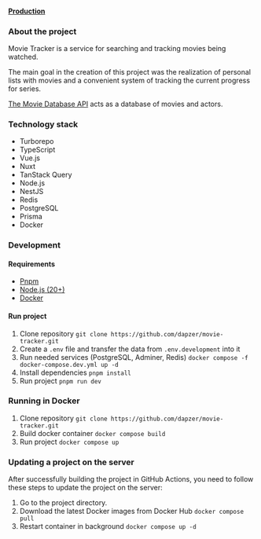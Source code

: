 #### [Production](https://movie-tracker.app)

### About the project

Movie Tracker is a service for searching and tracking movies being watched.

The main goal in the creation of this project was the realization of personal lists with movies and a convenient system of tracking the current progress for series.

[The Movie Database API](https://www.themoviedb.org/documentation/api) acts as a database of movies and actors.

### Technology stack

- Turborepo
- TypeScript
- Vue.js
- Nuxt
- TanStack Query
- Node.js
- NestJS
- Redis
- PostgreSQL
- Prisma
- Docker

### Development

#### Requirements

- [Pnpm](https://pnpm.io/)
- [Node.js (20+)](https://nodejs.org/en/)
- [Docker](https://docs.docker.com/get-docker/)

#### Run project

1. Clone repository `git clone https://github.com/dapzer/movie-tracker.git`
2. Create a `.env` file and transfer the data from `.env.development` into it
3. Run needed services (PostgreSQL, Adminer, Redis) `docker compose -f docker-compose.dev.yml up -d`
4. Install dependencies `pnpm install`
5. Run project `pnpm run dev`

### Running in Docker

1. Clone repository `git clone https://github.com/dapzer/movie-tracker.git`
2. Build docker container `docker compose build`
3. Run project `docker compose up`

### Updating a project on the server

After successfully building the project in GitHub Actions, you need to follow these steps to update the project on the server:

1. Go to the project directory.
2. Download the latest Docker images from Docker Hub `docker compose pull`
3. Restart container in background `docker compose up -d`
